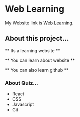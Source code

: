 # Web Learning

My Website link is [Web Learning](https://quiz-competition.netlify.app/).

## About this project...

** Its a learning website **

** You can learn about website **

** You can also learn github **

### About Quiz...

* React
* CSS
* Javascript
* Git